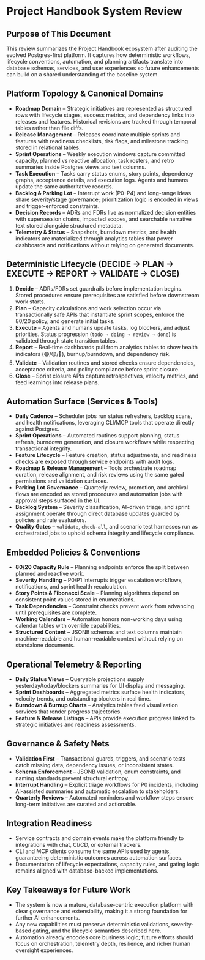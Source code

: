 # Project Handbook System Review

## Purpose of This Document
This review summarizes the Project Handbook ecosystem after auditing the evolved Postgres-first platform. It captures how deterministic workflows, lifecycle conventions, automation, and planning artifacts translate into database schemas, services, and user experiences so future enhancements can build on a shared understanding of the baseline system.

## Platform Topology & Canonical Domains
- **Roadmap Domain** – Strategic initiatives are represented as structured rows with lifecycle stages, success metrics, and dependency links into releases and features. Historical revisions are tracked through temporal tables rather than file diffs.
- **Release Management** – Releases coordinate multiple sprints and features with readiness checklists, risk flags, and milestone tracking stored in relational tables.
- **Sprint Operations** – Weekly execution windows capture committed capacity, planned vs reactive allocation, task rosters, and retro summaries inside Postgres views and text columns.
- **Task Execution** – Tasks carry status enums, story points, dependency graphs, acceptance details, and execution logs. Agents and humans update the same authoritative records.
- **Backlog & Parking Lot** – Interrupt work (P0–P4) and long-range ideas share severity/stage governance; prioritization logic is encoded in views and trigger-enforced constraints.
- **Decision Records** – ADRs and FDRs live as normalized decision entities with supersession chains, impacted scopes, and searchable narrative text stored alongside structured metadata.
- **Telemetry & Status** – Snapshots, burndown metrics, and health indicators are materialized through analytics tables that power dashboards and notifications without relying on generated documents.

## Deterministic Lifecycle (DECIDE → PLAN → EXECUTE → REPORT → VALIDATE → CLOSE)
1. **Decide** – ADRs/FDRs set guardrails before implementation begins. Stored procedures ensure prerequisites are satisfied before downstream work starts.
2. **Plan** – Capacity calculations and work selection occur via transactionally safe APIs that instantiate sprint scopes, enforce the 80/20 policy, and generate initial tasks.
3. **Execute** – Agents and humans update tasks, log blockers, and adjust priorities. Status progression (`todo → doing → review → done`) is validated through state transition tables.
4. **Report** – Real-time dashboards pull from analytics tables to show health indicators (🟢/🟡/🔴), burnup/burndown, and dependency risk.
5. **Validate** – Validation routines and stored checks ensure dependencies, acceptance criteria, and policy compliance before sprint closure.
6. **Close** – Sprint closure APIs capture retrospectives, velocity metrics, and feed learnings into release plans.

## Automation Surface (Services & Tools)
- **Daily Cadence** – Scheduler jobs run status refreshers, backlog scans, and health notifications, leveraging CLI/MCP tools that operate directly against Postgres.
- **Sprint Operations** – Automated routines support planning, status refresh, burndown generation, and closure workflows while respecting transactional integrity.
- **Feature Lifecycle** – Feature creation, status adjustments, and readiness checks are exposed through service endpoints with audit logs.
- **Roadmap & Release Management** – Tools orchestrate roadmap curation, release alignment, and risk reviews using the same gated permissions and validation surfaces.
- **Parking Lot Governance** – Quarterly review, promotion, and archival flows are encoded as stored procedures and automation jobs with approval steps surfaced in the UI.
- **Backlog System** – Severity classification, AI-driven triage, and sprint assignment operate through direct database updates guarded by policies and rule evaluators.
- **Quality Gates** – `validate`, `check-all`, and scenario test harnesses run as orchestrated jobs to uphold schema integrity and lifecycle compliance.

## Embedded Policies & Conventions
- **80/20 Capacity Rule** – Planning endpoints enforce the split between planned and reactive work.
- **Severity Handling** – P0/P1 interrupts trigger escalation workflows, notifications, and sprint health recalculation.
- **Story Points & Fibonacci Scale** – Planning algorithms depend on consistent point values stored in enumerations.
- **Task Dependencies** – Constraint checks prevent work from advancing until prerequisites are complete.
- **Working Calendars** – Automation honors non-working days using calendar tables with override capabilities.
- **Structured Content** – JSONB schemas and text columns maintain machine-readable and human-readable context without relying on standalone documents.

## Operational Telemetry & Reporting
- **Daily Status Views** – Queryable projections supply yesterday/today/blockers summaries for UI display and messaging.
- **Sprint Dashboards** – Aggregated metrics surface health indicators, velocity trends, and outstanding blockers in real time.
- **Burndown & Burnup Charts** – Analytics tables feed visualization services that render progress trajectories.
- **Feature & Release Listings** – APIs provide execution progress linked to strategic initiatives and readiness assessments.

## Governance & Safety Nets
- **Validation First** – Transactional guards, triggers, and scenario tests catch missing data, dependency issues, or inconsistent states.
- **Schema Enforcement** – JSONB validation, enum constraints, and naming standards prevent structural entropy.
- **Interrupt Handling** – Explicit triage workflows for P0 incidents, including AI-assisted summaries and automatic escalation to stakeholders.
- **Quarterly Reviews** – Automated reminders and workflow steps ensure long-term initiatives are curated and actionable.

## Integration Readiness
- Service contracts and domain events make the platform friendly to integrations with chat, CI/CD, or external trackers.
- CLI and MCP clients consume the same APIs used by agents, guaranteeing deterministic outcomes across automation surfaces.
- Documentation of lifecycle expectations, capacity rules, and gating logic remains aligned with database-backed implementations.

## Key Takeaways for Future Work
- The system is now a mature, database-centric execution platform with clear governance and extensibility, making it a strong foundation for further AI enhancements.
- Any new capabilities must preserve deterministic validations, severity-based gating, and the lifecycle semantics described here.
- Automation already encodes core business logic; future efforts should focus on orchestration, telemetry depth, resilience, and richer human oversight experiences.
